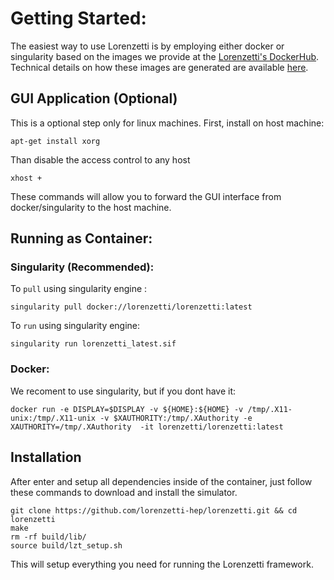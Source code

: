 

# Getting Started:

The easiest way to use Lorenzetti is by employing either docker or singularity based on the images we provide at the [Lorenzetti's DockerHub](https://hub.docker.com/r/lorenzetti/lorenzetti). Technical details on how these images are generated are available [here](https://github.com/jodafons/lorenzetti/tree/master/docker).


## GUI Application (Optional)

This is a optional step only for linux machines. First, install on host machine:

```
apt-get install xorg
```

Than disable the access control to any host 

```
xhost + 
```

These commands will allow you to forward the GUI interface from docker/singularity to the host machine.

## Running as Container:


### Singularity (Recommended):


To `pull` using singularity engine :

```
singularity pull docker://lorenzetti/lorenzetti:latest
```

To `run` using singularity engine:

```
singularity run lorenzetti_latest.sif
```

### Docker:

We recoment to use singularity, but if you dont have it:

```
docker run -e DISPLAY=$DISPLAY -v ${HOME}:${HOME} -v /tmp/.X11-unix:/tmp/.X11-unix -v $XAUTHORITY:/tmp/.XAuthority -e XAUTHORITY=/tmp/.XAuthority  -it lorenzetti/lorenzetti:latest
```

## Installation

After enter and setup all dependencies inside of the container, just follow these commands to download and install the simulator.

```
git clone https://github.com/lorenzetti-hep/lorenzetti.git && cd lorenzetti
make
rm -rf build/lib/
source build/lzt_setup.sh
```

This will setup everything you need for running the Lorenzetti framework.
```
